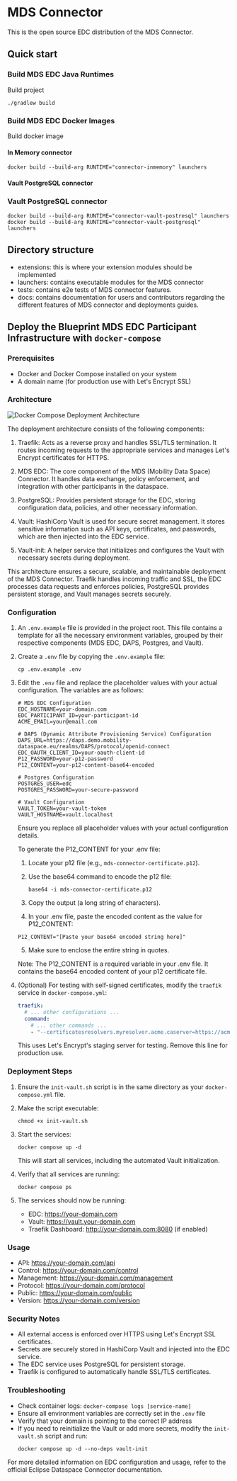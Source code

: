 # MDS Connector

This is the open source EDC distribution of the MDS Connector.

## Quick start

### Build MDS EDC Java Runtimes

Build project
```
./gradlew build
```

### Build MDS EDC Docker Images

Build docker image

#### In Memory connector

```
docker build --build-arg RUNTIME="connector-inmemory" launchers
```

#### Vault PostgreSQL connector
### Vault PostgreSQL connector
```
docker build --build-arg RUNTIME="connector-vault-postresql" launchers
docker build --build-arg RUNTIME="connector-vault-postgresql" launchers
```

## Directory structure

* extensions: this is where your extension modules should be implemented
* launchers: contains executable modules for the MDS connector
* tests: contains e2e tests of MDS connector features.
* docs: contains documentation for users and contributors regarding the different features of MDS connector and deployments guides.

## Deploy the Blueprint MDS EDC Participant Infrastructure with `docker-compose`

### Prerequisites

- Docker and Docker Compose installed on your system
- A domain name (for production use with Let's Encrypt SSL)

### Architecture

![Docker Compose Deployment Architecture](docs/images/docker_compose_deployment.png)

The deployment architecture consists of the following components:

1. Traefik: Acts as a reverse proxy and handles SSL/TLS termination. It routes incoming requests to the appropriate services and manages Let's Encrypt certificates for HTTPS.

2. MDS EDC: The core component of the MDS (Mobility Data Space) Connector. It handles data exchange, policy enforcement, and integration with other participants in the dataspace.

3. PostgreSQL: Provides persistent storage for the EDC, storing configuration data, policies, and other necessary information.

4. Vault: HashiCorp Vault is used for secure secret management. It stores sensitive information such as API keys, certificates, and passwords, which are then injected into the EDC service.

5. Vault-init: A helper service that initializes and configures the Vault with necessary secrets during deployment.

This architecture ensures a secure, scalable, and maintainable deployment of the MDS Connector. Traefik handles incoming traffic and SSL, the EDC processes data requests and enforces policies, PostgreSQL provides persistent storage, and Vault manages secrets securely.

### Configuration

1. An `.env.example` file is provided in the project root. This file contains a template for all the necessary environment variables, grouped by their respective components (MDS EDC, DAPS, Postgres, and Vault).

2. Create a `.env` file by copying the `.env.example` file:
   ```
   cp .env.example .env
   ```

3. Edit the `.env` file and replace the placeholder values with your actual configuration. The variables are as follows:

   ```
   # MDS EDC Configuration
   EDC_HOSTNAME=your-domain.com
   EDC_PARTICIPANT_ID=your-participant-id
   ACME_EMAIL=your@email.com

   # DAPS (Dynamic Attribute Provisioning Service) Configuration
   DAPS_URL=https://daps.demo.mobility-dataspace.eu/realms/DAPS/protocol/openid-connect
   EDC_OAUTH_CLIENT_ID=your-oauth-client-id
   P12_PASSWORD=your-p12-password
   P12_CONTENT=your-p12-content-base64-encoded

   # Postgres Configuration
   POSTGRES_USER=edc
   POSTGRES_PASSWORD=your-secure-password

   # Vault Configuration
   VAULT_TOKEN=your-vault-token
   VAULT_HOSTNAME=vault.localhost
   ```

   Ensure you replace all placeholder values with your actual configuration details.

   To generate the P12_CONTENT for your .env file:

    1. Locate your p12 file (e.g., `mds-connector-certificate.p12`).

    2. Use the base64 command to encode the p12 file:
       ```
       base64 -i mds-connector-certificate.p12
       ```
    3. Copy the output (a long string of characters).
    4. In your .env file, paste the encoded content as the value for P12_CONTENT:
   ```
   P12_CONTENT="[Paste your base64 encoded string here]"
   ```
    5. Make sure to enclose the entire string in quotes.

   Note: The P12_CONTENT is a required variable in your .env file. It contains the base64 encoded content of your p12 certificate file.

4. (Optional) For testing with self-signed certificates, modify the `traefik` service in `docker-compose.yml`:
   ```yaml
   traefik:
     # ... other configurations ...
     command:
       # ... other commands ...
       - "--certificatesresolvers.myresolver.acme.caserver=https://acme-staging-v02.api.letsencrypt.org/directory"
   ```

   This uses Let's Encrypt's staging server for testing. Remove this line for production use.

### Deployment Steps

1. Ensure the `init-vault.sh` script is in the same directory as your `docker-compose.yml` file.

2. Make the script executable:
   ```
   chmod +x init-vault.sh
   ```

3. Start the services:
   ```
   docker compose up -d
   ```

   This will start all services, including the automated Vault initialization.

4. Verify that all services are running:
   ```
   docker compose ps
   ```

5. The services should now be running:
    - EDC: https://your-domain.com
    - Vault: https://vault.your-domain.com
    - Traefik Dashboard: http://your-domain.com:8080 (if enabled)

### Usage

- API: https://your-domain.com/api
- Control: https://your-domain.com/control
- Management: https://your-domain.com/management
- Protocol: https://your-domain.com/protocol
- Public: https://your-domain.com/public
- Version: https://your-domain.com/version

### Security Notes

- All external access is enforced over HTTPS using Let's Encrypt SSL certificates.
- Secrets are securely stored in HashiCorp Vault and injected into the EDC service.
- The EDC service uses PostgreSQL for persistent storage.
- Traefik is configured to automatically handle SSL/TLS certificates.

### Troubleshooting

- Check container logs: `docker-compose logs [service-name]`
- Ensure all environment variables are correctly set in the `.env` file
- Verify that your domain is pointing to the correct IP address
- If you need to reinitialize the Vault or add more secrets, modify the `init-vault.sh` script and run:
  ```
  docker compose up -d --no-deps vault-init
  ```

For more detailed information on EDC configuration and usage, refer to the official Eclipse Dataspace Connector documentation.

